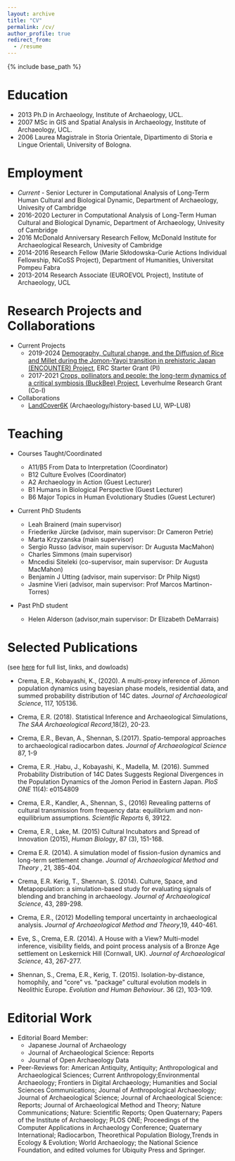 ```yaml
---
layout: archive
title: "CV"
permalink: /cv/
author_profile: true
redirect_from:
  - /resume
---
```


{% include base_path %}

Education
======
* 2013 Ph.D in Archaeology, Institute of Archaeology, UCL. 
* 2007 MSc in GIS and Spatial Analysis in Archaeology, Institute of Archaeology, UCL.
* 2006 Laurea Magistrale in Storia Orientale, Dipartimento di Storia e Lingue Orientali, University of Bologna.

Employment
======
* _Current_ - Senior Lecturer in Computational Analysis of Long-Term Human Cultural and Biological Dynamic, Department of Archaeology, Univesity of Cambridge
* 2016-2020 Lecturer in Computational Analysis of Long-Term Human Cultural and Biological Dynamic, Department of Archaeology, Univesity of Cambridge
* 2016 McDonald Anniversary Research Fellow, McDonald Institute for Archaeological Research, Univesity of Cambridge
* 2014-2016 Research Fellow (Marie Skłodowska-Curie Actions Individual Fellowship, NiCoSS Project), Department of Humanities, Universitat Pompeu Fabra
* 2013-2014 Research Associate (EUROEVOL Project), Institute of Archaeology, UCL

Research Projects and Collaborations
======
* Current Projects
  * 2019-2024 [Demography, Cultural change, and the Diffusion of Rice and Millet during the Jomon-Yayoi transition in prehistoric Japan (ENCOUNTER) Project](https://www.encounterproject.info/), ERC Starter Grant (PI)
  * 2017-2021 [Crops, pollinators and people: the long-term dynamics of a critical symbiosis (BuckBee) Project](https://www.arch.cam.ac.uk/research/projects/current-projects/buckbee-project), Leverhulme Research Grant (Co-I)
* Collaborations
  * [LandCover6K](http://pastglobalchanges.org/science/wg/landcover6k/intro) (Archaeology/history-based LU, WP-LU8)

Teaching
======
* Courses Taught/Coordinated
  * A11/B5 From Data to Interpretation (Coordinator)
  * B12 Culture Evolves (Coordinator)
  * A2 Archaeology in Action (Guest Lecturer)
  * B1 Humans in Biological Perspective (Guest Lecturer)
  * B6 Major Topics in Human Evolutionary Studies (Guest Lecturer)
  
* Current PhD Students
  * Leah Brainerd (main supervisor)
  * Friederike Jürcke (advisor, main supervisor: Dr Cameron Petrie)
  * Marta Krzyzanska (main supervisor)
  * Sergio Russo (advisor, main supervisor: Dr Augusta MacMahon)
  * Charles Simmons (main supervisor)
  * Mncedisi Siteleki (co-supervisor, main supervisor: Dr Augusta MacMahon)
  * Benjamin J Utting (advisor, main supervisor: Dr Philp Nigst)
  * Jasmine Vieri (advisor, main supervisor: Prof Marcos Martinon-Torres)
  
* Past PhD student
  * Helen Alderson (advisor,main supervisor: Dr Elizabeth DeMarrais)

Selected Publications
======
(see [here](https://ercrema.github.io/publications/) for full list, links, and dowloads)

* Crema, E.R., Kobayashi, K., (2020). A multi-proxy inference of Jōmon population dynamics using bayesian phase models, residential data, and summed probability distribution of 14C dates. _Journal of Archaeological Science_, 117, 105136. 

* Crema, E.R. (2018). Statistical Inference and Archaeological Simulations, _The SAA Archaeological Record_,18(2), 20-23.

* Crema, E.R., Bevan, A., Shennan, S.(2017). Spatio-temporal approaches to archaeological radiocarbon dates. _Journal of Archaeological Science_ 87, 1-9

* Crema, E.R. ,Habu, J., Kobayashi, K., Madella, M. (2016). Summed Probability Distribution of 14C Dates Suggests Regional Divergences in the Population Dynamics of the Jomon Period in Eastern Japan. _PloS ONE_ 11(4): e0154809

* Crema, E.R., Kandler, A., Shennan, S., (2016) Revealing patterns of cultural transmission from frequency data: equilibrium and non-equilibrium assumptions. _Scientific Reports_ 6, 39122. 

* Crema, E.R., Lake, M. (2015) Cultural Incubators and Spread of Innovation (2015), _Human Biology_, 87 (3), 151-168.

* Crema E.R. (2014). A simulation model of fission-fusion dynamics and long-term settlement change. _Journal of Archaeological Method and Theory_ , 21, 385-404.

* Crema, E.R. Kerig, T., Shennan, S. (2014). Culture, Space, and Metapopulation: a simulation-based study for evaluating signals of blending and branching in archaeology. _Journal of Archaeological Science_, 43, 289-298.

* Crema, E.R., (2012) Modelling temporal uncertainty in archaeological analysis. _Journal of Archaeological Method and Theory_,19, 440-461.

* Eve, S., Crema, E.R. (2014). A House with a View?  Multi-model inference, visibility fields, and point process analysis of a Bronze Age settlement on Leskernick Hill (Cornwall, UK). _Journal of Archaeological Science_, 43, 267-277.

* Shennan, S., Crema, E.R., Kerig, T. (2015). Isolation-by-distance, homophily, and "core" vs. "package" cultural evolution models in Neolithic Europe. _Evolution and Human Behaviour_. 36 (2), 103-109.

Editorial Work
======
* Editorial Board Member:
  * Japanese Journal of Archaeology
  * Journal of Archaeological Science: Reports
  * Journal of Open Archaeology Data
* Peer-Reviews for: American Antiquity, Antiquity; Anthropological and Archaeological Sciences; Current Anthropology;Environmental Archaeology; Frontiers in Digital Archaeology; Humanities and Social Sciences Communications; Journal of Anthropological Archaeology; Journal of Archaeological Science; Journal of Archaeological Science: Reports; Journal of Archaeological Method and Theory; Nature Communications; Nature: Scientific Reports;  Open Quaternary; Papers of the Institute of Archaeology; PLOS ONE; Proceedings of the Computer Applications in Archaeology Conference; Quaternary International; Radiocarbon, Theorethical Population Biology,Trends in Ecology & Evolution; World Archaeology; the National Science Foundation, and edited volumes for Ubiquity Press and Springer.

  
